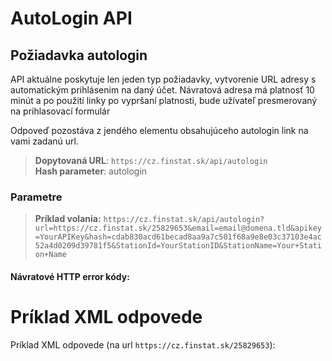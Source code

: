 # AutoLogin API

## Požiadavka autologin
API aktuálne poskytuje len jeden typ požiadavky, vytvorenie URL adresy s automatickým 
prihlásenim na daný účet. Návratová adresa má platnosť 10 minút a po použití linky po vypršaní 
platnosti, bude užívateľ presmerovaný na prihlasovací formulár

Odpoveď pozostáva z jendého elementu obsahujúceho autologin link na vami zadanú url.

> **Dopytovaná URL**: ```https://cz.finstat.sk/api/autologin```<br />
> **Hash parameter**: autologin
<!-- > **Dopytovaná URL**: ```https://www.finstat.cz/api/autologin```<br /> -->

### Parametre
[](../../../common/parameters/autologin-sk.md ':include')

[](../../../common/parameters/parameterscz-sk.md ':include')

> **Príklad volania:** ```https://cz.finstat.sk/api/autologin?url=https://cz.finstat.sk/25829653&email=email@domena.tld&apikey=YourAPIKey&hash=cdab830acd61becad8aa9a7c501f68a9e8e03c37103e4ac52a4d0209d39781f5&StationId=YourStationID&StationName=Your+Station+Name```

#### Návratové HTTP error kódy:
[](../../../common/http/errorcodes-sk.md ':include')

# Príklad XML odpovede
Príklad XML odpovede (na url `https://cz.finstat.sk/25829653`):

[](../../../common/examples/autologin-cz.md ':include')